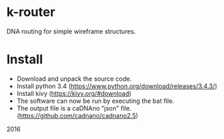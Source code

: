 # k-router
DNA routing for simple wireframe structures. 

# Install
- Download and unpack the source code.
- Install python 3.4 (https://www.python.org/download/releases/3.4.3/)
- Install kivy (https://kivy.org/#download)
- The software can now be run by executing the bat file.
- The output file is a caDNAno "json" file. (https://github.com/cadnano/cadnano2.5)

2016
